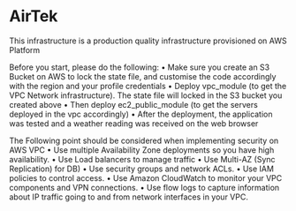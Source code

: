 
# AirTek
This infrastructure is a production quality infrastructure provisioned on AWS Platform

Before you start, please do the following:
•	Make sure you create an S3 Bucket on AWS to lock the state file, and customise the code accordingly with the region and your profile credentials
•	Deploy vpc_module (to get the VPC Network infrastructure). The state file will locked in the S3 bucket you created above
•	Then deploy ec2_public_module (to get the servers deployed in the vpc accordingly)
•	After the deployment, the application was tested and a weather reading was received on the  web browser


The Following point should be considered when implementing security on AWS VPC
•	Use multiple Availability Zone deployments so you have high availability.
•	Use Load balancers to manage traffic
•	Use Multi-AZ (Sync Replication) for DB)
•	Use security groups and network ACLs.
•	Use IAM policies to control access.
•	Use Amazon CloudWatch to monitor your VPC components and VPN connections.
•	Use flow logs to capture information about IP traffic going to and from network interfaces in your VPC. 
